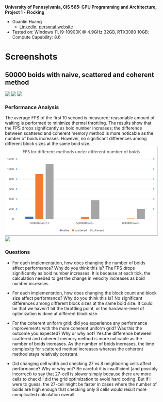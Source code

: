 **University of Pennsylvania, CIS 565: GPU Programming and Architecture,
Project 1 - Flocking**

* Guanlin Huang
  * [LinkedIn](https://www.linkedin.com/in/guanlin-huang-4406668502/), [personal website](virulentkid.github.io/personal_web/index.html)
* Tested on: Windows 11, i9-10900K @ 4.9GHz 32GB, RTX3080 10GB; Compute Capability: 8.6
# Screenshots
## 50000 boids with naive, scattered and coherent method
![](images/naive50000.gif)
![](images/sca50000.gif)
![](images/coh50000.gif)
### Performance Analysis

The average FPS of the first 10 second is measured; reasonable amount of waiting is performed to minimize thermal throttling.
The results show that the FPS drops significantly as boid number increases; the difference between scattered and coherent memory method is more noticable as the number of boids increases. 
However, no significant differences among different block sizes at the same boid size. 
![](images/fps.png)
![](images/fps2png)

### Questions

* For each implementation, how does changing the number of boids affect
performance? Why do you think this is?
The FPS drops significantly as boid number increases. It is because at each tick, the calculation needed to get the change in velocity increases as boid number increases.

* For each implementation, how does changing the block count and block size
affect performance? Why do you think this is?
 No significant differences among different block sizes at the same boid size. It could be that we haven't hit the throttling point, or the hardware-level of optimization is done at different block size.

* For the coherent uniform grid: did you experience any performance improvements
with the more coherent uniform grid? Was this the outcome you expected?
Why or why not?
Yes.the difference between scattered and coherent memory method is more noticable as the number of boids increases. 
As the number of boids increases, the time complexity for scattered method increases whereas the coherent method stays relatively constant.


* Did changing cell width and checking 27 vs 8 neighboring cells affect performance?
Why or why not? Be careful: it is insufficient (and possibly incorrect) to say
that 27-cell is slower simply because there are more cells to check!
I did the grid optimization to avoid hard coding. But if I were to guess, the 27-cell might be faster in cases where the number of boids are high enough that
checking only 8 cells would result more complicated calculation overall.